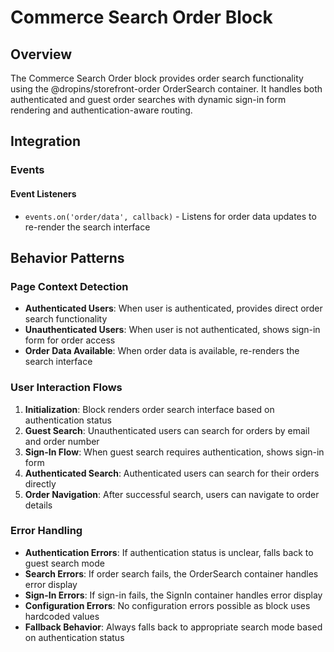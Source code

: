 # Commerce Search Order Block

## Overview

The Commerce Search Order block provides order search functionality using the @dropins/storefront-order OrderSearch container. It handles both authenticated and guest order searches with dynamic sign-in form rendering and authentication-aware routing.

## Integration

<!-- ### Block Configuration

No block configuration is read via `readBlockConfig()`. The block uses hardcoded configuration values and authentication status. -->

<!-- ### URL Parameters

No URL parameters directly affect this block's behavior. -->

<!-- ### Local Storage

No localStorage keys are used by this block. -->

### Events

#### Event Listeners

- `events.on('order/data', callback)` - Listens for order data updates to re-render the search interface

<!-- #### Event Emitters

No events are emitted by this block. -->

## Behavior Patterns

### Page Context Detection

- **Authenticated Users**: When user is authenticated, provides direct order search functionality
- **Unauthenticated Users**: When user is not authenticated, shows sign-in form for order access
- **Order Data Available**: When order data is available, re-renders the search interface

### User Interaction Flows

1. **Initialization**: Block renders order search interface based on authentication status
2. **Guest Search**: Unauthenticated users can search for orders by email and order number
3. **Sign-In Flow**: When guest search requires authentication, shows sign-in form
4. **Authenticated Search**: Authenticated users can search for their orders directly
5. **Order Navigation**: After successful search, users can navigate to order details

### Error Handling

- **Authentication Errors**: If authentication status is unclear, falls back to guest search mode
- **Search Errors**: If order search fails, the OrderSearch container handles error display
- **Sign-In Errors**: If sign-in fails, the SignIn container handles error display
- **Configuration Errors**: No configuration errors possible as block uses hardcoded values
- **Fallback Behavior**: Always falls back to appropriate search mode based on authentication status
